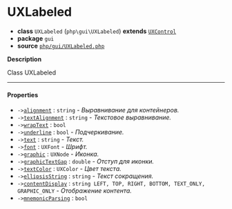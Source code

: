 # UXLabeled

- **class** `UXLabeled` (`php\gui\UXLabeled`) **extends** [`UXControl`](https://github.com/jphp-compiler/jphp/blob/master/exts/jphp-gui-ext/api-docs/classes/php/gui/UXControl.md)
- **package** `gui`
- **source** [`php/gui/UXLabeled.php`](./src/main/resources/JPHP-INF/sdk/php/gui/UXLabeled.php)

**Description**

Class UXLabeled

---

#### Properties

- `->`[`alignment`](#prop-alignment) : `string` - _Выравнивание для контейнеров._
- `->`[`textAlignment`](#prop-textalignment) : `string` - _Текстовое выравнивание._
- `->`[`wrapText`](#prop-wraptext) : `bool`
- `->`[`underline`](#prop-underline) : `bool` - _Подчеркивание._
- `->`[`text`](#prop-text) : `string` - _Текст._
- `->`[`font`](#prop-font) : `UXFont` - _Шрифт._
- `->`[`graphic`](#prop-graphic) : `UXNode` - _Иконка._
- `->`[`graphicTextGap`](#prop-graphictextgap) : `double` - _Отступ для иконки._
- `->`[`textColor`](#prop-textcolor) : `UXColor` - _Цвет текста._
- `->`[`ellipsisString`](#prop-ellipsisstring) : `string` - _Текст сокращения._
- `->`[`contentDisplay`](#prop-contentdisplay) : `string LEFT, TOP, RIGHT, BOTTOM, TEXT_ONLY, GRAPHIC_ONLY` - _Отображение контента._
- `->`[`mnemonicParsing`](#prop-mnemonicparsing) : `bool`